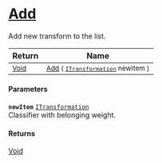 # [Add](./SequentialTransformPipeline-Add.md)

Add new transform to the list.

| Return | Name | 
| --- | --- | 
| <sub>[Void](https://docs.microsoft.com/en-us/dotnet/api/System.Void)</sub> | <sub>[Add](./SequentialTransformPipeline-Add.md) ( [`ITransformation`](./../../ITransformation.md) newItem )</sub> | 


#### Parameters
**`newItem`**  [`ITransformation`](./../../ITransformation.md)<br>Classifier with belonging weight.
#### Returns
[Void](https://docs.microsoft.com/en-us/dotnet/api/System.Void)<br>
